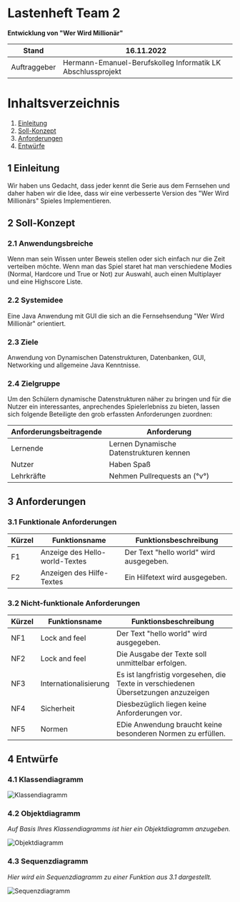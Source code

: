 # Lastenheft Team 2

**Entwicklung von "Wer Wird Millionär"**

| Stand        | 16.11.2022                                                  |
|--------------|-------------------------------------------------------------|
| Auftraggeber | Hermann-Emanuel-Berufskolleg Informatik LK Abschlussprojekt |

# Inhaltsverzeichnis
1. [Einleitung](#1-einleitung)
2. [Soll-Konzept](#2-soll-konzept)
3. [Anforderungen](#3-anforderungen)
4. [Entwürfe](#4-entwrfe)


## 1 Einleitung

Wir haben uns Gedacht, dass jeder kennt die Serie aus dem Fernsehen und daher haben wir die Idee, dass wir eine verbesserte
Version des "Wer Wird Millionärs" Spieles Implementieren.

## 2 Soll-Konzept

### 2.1 Anwendungsbreiche

Wenn man sein Wissen unter Beweis stellen oder sich einfach nur die Zeit verteiben möchte.
Wenn man das Spiel staret hat man verschiedene Modies (Normal, Hardcore und True or Not) zur Auswahl, auch einen Multiplayer und eine Highscore Liste.

### 2.2 Systemidee

Eine Java Anwendung mit GUI die sich an die Fernsehsendung "Wer Wird Millionär" orientiert.

### 2.3 Ziele

Anwendung von Dynamischen Datenstrukturen, Datenbanken, GUI, Networking und allgemeine Java Kenntnisse.

### 2.4 Zielgruppe

Um den Schülern dynamische Datenstrukturen näher zu bringen und für die Nutzer ein interessantes, anprechendes Spielerlebniss zu bieten, lassen sich folgende Beteiligte den grob erfassten Anforderungen zuordnen:

| **Anforderungsbeitragende** | **Anforderung**                          |
|-----------------------------|------------------------------------------|
| Lernende                    | Lernen Dynamische Datenstrukturen kennen |
| Nutzer                      | Haben Spaß                               |
| Lehrkräfte                  | Nehmen Pullrequests an (°v°)             |
 
## 3 Anforderungen

### 3.1 Funktionale Anforderungen

| Kürzel | Funktionsname                  | Funktionsbeschreibung                   |
|--------|--------------------------------|-----------------------------------------|
| F1     | Anzeige des Hello-world-Textes | Der Text "hello world" wird ausgegeben. |
| F2     | Anzeigen des Hilfe-Textes      | Ein Hilfetext wird ausgegeben.          |

### 3.2 Nicht-funktionale Anforderungen

| Kürzel | Funktionsname         | Funktionsbeschreibung                                                              |
|--------|-----------------------|------------------------------------------------------------------------------------|
| NF1    | Lock and feel         | Der Text "hello world" wird ausgegeben.                                            |
| NF2    | Lock and feel         | Die Ausgabe der Texte soll unmittelbar erfolgen.                                   |
| NF3    | Internationalisierung | Es ist langfristig vorgesehen, die Texte in verschiedenen Übersetzungen anzuzeigen |
| NF4    | Sicherheit            | Diesbezüglich liegen keine Anforderungen vor.                                      |
| NF5    | Normen                | EDie Anwendung braucht keine besonderen Normen zu erfüllen.                        |

## 4 Entwürfe

### 4.1 Klassendiagramm

![Klassendiagramm](https://www.plantuml.com/plantuml/png/hLJVRzem47xtN-57zgFINlQ2fggKPYqR3Ir9nyCqLMvoj1d1Jcs73g7zxpixpYufI1FI91Jv-yxttVcpZpDZXRRrkcJiIkWyKnhusvCJVbk3iOMIn2fa4okoLNzZecgPNmif7a4p5Ykz5cLF8N0-VreOs-Bzv5JNCDEnilryebL3rq3S0Pa4z0OqrME-QxynLZamHnBoUWHPLWfZ-ENTXE_OxnPUWwoxs6tzb9uYTS8p9ItyiaEU8f1-5SBi7Ny4EsxYWpUu0nb3JCghiCJOHXLvan27tQHY0jcMhTmYv51JxbnjKyj26se42R6oDPGbEAOhNPXeNTcjg_UWL0b28laap2ZBm9W-BLqFrAfLdx5AdvaA8fhJp1v-GaQd3uG_VBEYtQAgGEO7RIca0NtOCVG_4tRGdhvo2ufgMAiD3FRCyc-YxzQ_NAbgyzIslUgKg5JLyy2Zb4hv5tPSAP3FBkcGIJaq8MAM6YrvLRCTKL_JTCQ33tlJWj7dC6V6XRmhxUITabwOsUFK_9KS4AFXFKxF6tb8iAMyteFAj-uakf2F24lOG3daXRG8X3Gle4qR_lx3pw_Mw72pnJ_PSvNx-mWQdXircKHZhWzCdJxIb3vk10D7NOR_fV2V8I7pvmesZVyowPC6aRkPDJuXKTaAB9Rj81SCT21mjApGM9Itxm89UfZKnUj278S9P6vuWBizRIHS1FIGdzVB9MZ8vnvZu4KNjXjOUEoAesQt6LJmk3ML-YaBaFP_bGt63feglAZUkpl04TMsqqnMAWDa1FLvHD_9xRHvfNIZk8j4Epkx3to7cbKfjfuS-6-whO1R_EpTrRSY1_KwqvC3_wLCJgaWwpKduHsxlOkIT3ABsM8-Yo_lHt6oYEPiFhcyIbimkPX6B4b7yvGj9Z7x-E4UVrzcNp6KHjFevceMHm6FxYucKJnkOLkG-jcnIPpEPtIA6-6kCyIGFKEBwtNv1m00)

### 4.2 Objektdiagramm
*Auf Basis Ihres Klassendiagramms ist hier ein Objektdiagramm anzugeben.*

![Objektdiagramm](https://www.plantuml.com/plantuml/proxy?cache=no&src=https://raw.githubusercontent.com/HEBK-BGM/dynamische-Datenstrukturen-Team-2/master/doku/lastenheft/Diagramme/Objektdiagramm.puml)

### 4.3 Sequenzdiagramm
*Hier wird ein Sequenzdiagramm zu einer Funktion aus 3.1 dargestellt.*

![Sequenzdiagramm](https://www.plantuml.com/plantuml/proxy?cache=no&src=https://raw.githubusercontent.com/HEBK-BGM/dynamische-Datenstrukturen-Team-2/master/doku/lastenheft/Diagramme/Sequenzdiagramm.puml)
